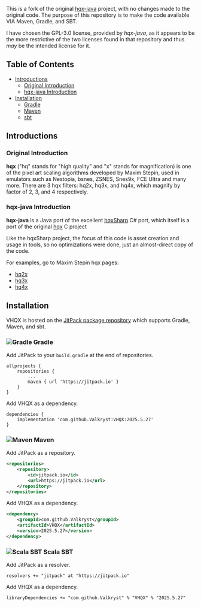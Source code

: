 This is a fork of the original [hqx-java](https://github.com/Arcnor/hqx-java) project, with no changes made to the
original code. The purpose of this repository is to make the code available VIA Maven, Gradle, and SBT.

I have chosen the GPL-3.0 license, provided by _hqx-java_, as it appears to be the more restrictive of the two licenses
found in that repository and thus _may_ be the intended license for it.

## Table of Contents

* [Introductions](https://github.com/Valkryst/VHQX#introductions) 
  * [Original Introduction](https://github.com/Valkryst/VHQX#original-introduction)
  * [hqx-java Introduction](https://github.com/Valkryst/VHQX#hqx-java-introduction)
* [Installation](https://github.com/Valkryst/VHQX#installation)
  * [Gradle](https://github.com/Valkryst/VHQX#-gradle)
  * [Maven](https://github.com/Valkryst/VHQX#-maven)
  * [sbt](https://github.com/Valkryst/VHQX#-scala-sbt)

## Introductions

### Original Introduction

__hqx__ ("hq" stands for "high quality" and "x" stands for magnification) is one of the pixel art scaling algorithms
developed by Maxim Stepin, used in emulators such as Nestopia, bsnes, ZSNES, Snes9x, FCE Ultra and many more. There are
3 hqx filters: hq2x, hq3x, and hq4x, which magnify by factor of 2, 3, and 4 respectively.

### hqx-java Introduction
__hqx-java__ is a Java port of the excellent [hqxSharp](http://code.google.com/p/hqx-sharp) C# port, which itself is a port of the original
[hqx](http://code.google.com/p/hqx) C project

Like the hqxSharp project, the focus of this code is asset creation and usage in tools, so no optimizations were done,
just an almost-direct copy of the code.

For examples, go to Maxim Stepin hqx pages:
* [hq2x](https://web.archive.org/web/20071211205031/http://www.hiend3d.com/hq2x.html)
* [hq3x](https://web.archive.org/web/20071214012226/http://www.hiend3d.com/hq3x.html)
* [hq4x](https://web.archive.org/web/20071202070252/http://www.hiend3d.com/hq4x.html)

## Installation

VHQX is hosted on the [JitPack package repository](https://jitpack.io/#Valkryst/VHQX)
which supports Gradle, Maven, and sbt.

### ![Gradle](https://i.imgur.com/qtc6bXq.png?1) Gradle

Add JitPack to your `build.gradle` at the end of repositories.

```
allprojects {
	repositories {
		...
		maven { url 'https://jitpack.io' }
	}
}
```

Add VHQX as a dependency.

```
dependencies {
	implementation 'com.github.Valkryst:VHQX:2025.5.27'
}
```

### ![Maven](https://i.imgur.com/2TZzobp.png?1) Maven

Add JitPack as a repository.

``` xml
<repositories>
    <repository>
        <id>jitpack.io</id>
        <url>https://jitpack.io</url>
    </repository>
</repositories>
```
Add VHQX as a dependency.

```xml
<dependency>
    <groupId>com.github.Valkryst</groupId>
    <artifactId>VHQX</artifactId>
    <version>2025.5.27</version>
</dependency>
```

### ![Scala SBT](https://i.imgur.com/Nqv3mVd.png?1) Scala SBT

Add JitPack as a resolver.

```
resolvers += "jitpack" at "https://jitpack.io"
```

Add VHQX as a dependency.

```
libraryDependencies += "com.github.Valkryst" % "VHQX" % "2025.5.27"
```